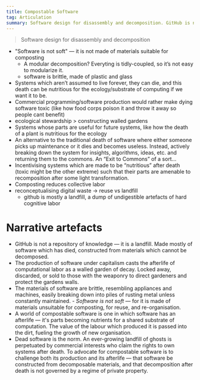 ```yaml
---
title: Compostable Software
tag: Articulation
summary: Software design for disassembly and decomposition. GitHub is not a repository of knowledge — it is a landfill. Made mostly of software which has died, constructed from materials which cannot be decomposed. Dead software is the norm. An ever-growing landfill of ghosts is perpetuated by commercial interests who claim the rights to own systems after death. To advocate for compostable software is to challenge both its production and its afterlife — that software be constructed from decomposable materials, and that decomposition after death is not governed by a regime of private property.
---
```


> Software design for disassembly and decomposition

- "Software is not soft" — it is not made of materials suitable for composting
    - A modular decomposition? Everyting is tidly-coupled, so it’s not easy to modularize it.
    - software is brittle, made of plastic and glass
- Systems which aren’t assumed to live forever, they can die, and this death can be nutritious for the ecology/substrate of computing if we want it to be.
- Commercial programming/software production would rather make dying software toxic (like how food corps poison it and throw it away so people cant benefit)
- ecological stewardship > constructing walled gardens
- Systems whose parts are useful for future systems, like how the death of a plant is nutritious for the ecology
- An alternative to the traditional death of software where either someone picks up maintenance or it dies and becomes useless. Instead, actively breaking down the system for insights, algorithms, ideas, etc. and returning them to the commons. An “Exit to Commons” of a sort…
- Incentivising systems which are made to be “nutritious” after death (toxic might be the other extreme) such that their parts are amenable to recomposition after some light transformation.
- Composting reduces collective labor
- reconceptualising digital waste -> reuse vs landfill
    - github is mostly a landfill, a dump of undigestible artefacts of hard cognitive labor

# Narrative artefacts
- GitHub is not a repository of knowledge — it is a landfill. Made mostly of software which has died, constructed from materials which cannot be decomposed.
- The production of software under capitalism casts the afterlife of computational labor as a walled garden of decay. Locked away, discarded, or sold to those with the weaponry to direct gardeners and protect the gardens walls.
- The materials of software are brittle, resembling appliances and machines, easily breaking down into piles of rusting metal unless constantly maintained. - *Software is not soft* — for it is made of materials unsuitable for composting, for reuse, and re-organisation.
- A world of compostable software is one in which software has an afterlife — it's parts becoming nutrients for a shared substrate of computation. The value of the labour which produced it is passed into the dirt, fueling the growth of new organisation.
- Dead software is the norm. An ever-growing landfill of ghosts is perpetuated by commercial interests who claim the rights to own systems after death. To advocate for compostable software is to challenge both its production and its afterlife — that software be constructed from decomposable materials, and that decomposition after death is not governed by a regime of private property.
